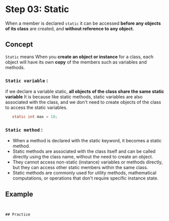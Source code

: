 # Step 03: Static
When a member is declared `static` it can be accessed **before any objects of its class** are created, and **without reference to any object.**

## Concept
`Static` means When you **create an object or instance** for a class, each object will have its own **copy** of the members such as variables and methods.
### `Static variable` :
if we declare a variable static, **all objects of the class share the same static variable** It is because like static methods, static variables are also associated with the class, and we don't need to create objects of the class to access the static variables.
```java
   static int max = 10;
```
### `Static method` :
- When a method is declared with the static keyword, it becomes a static method.
- Static methods are associated with the class itself and can be called directly using the class name, without the need to create an object.
- They cannot access non-static (instance) variables or methods directly, but they can access other static members within the same class.
- Static methods are commonly used for utility methods, mathematical computations, or operations that don't require specific instance state.

## Example
```java


## Practice
